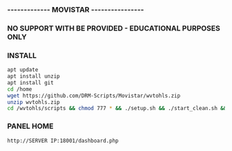 ### ------------- MOVISTAR ----------------

### NO SUPPORT WITH BE PROVIDED - EDUCATIONAL PURPOSES ONLY

### INSTALL
```bash
apt update
apt install unzip
apt install git
cd /home
wget https://github.com/DRM-Scripts/Movistar/wvtohls.zip
unzip wvtohls.zip
cd /wvtohls/scripts && chmod 777 * && ./setup.sh && ./start_clean.sh && cd /home && chmod 777 -R *
```

### PANEL HOME
```bash
http://SERVER IP:18001/dashboard.php
```
